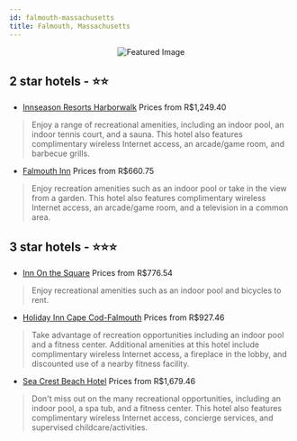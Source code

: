 ```yaml
---
id: falmouth-massachusetts
title: Falmouth, Massachusetts
---
```


<center><img src="https://i.travelapi.com/hotels/1000000/10000/3000/2974/dab2ba44_z.jpg" alt="Featured Image" /></center>


##  2 star hotels - ⭐️⭐️

-    [Innseason Resorts Harborwalk](https://us.hurb.com/hotels/falmouth/innseason-resorts-harborwalk-JNP-JP446674?cmp=18055) Prices from R$1,249.40
   > Enjoy a range of recreational amenities, including an indoor pool, an indoor tennis court, and a sauna. This hotel also features complimentary wireless Internet access, an arcade/game room, and barbecue grills.
-    [Falmouth Inn](https://us.hurb.com/hotels/falmouth/falmouth-inn-JNP-JP847913?cmp=18055) Prices from R$660.75
   > Enjoy recreation amenities such as an indoor pool or take in the view from a garden. This hotel also features complimentary wireless Internet access, an arcade/game room, and a television in a common area.

##  3 star hotels - ⭐️⭐️⭐️

-    [Inn On the Square](https://us.hurb.com/hotels/falmouth/inn-on-the-square-JNP-JP148857?cmp=18055) Prices from R$776.54
   > Enjoy recreational amenities such as an indoor pool and bicycles to rent.
-    [Holiday Inn Cape Cod-Falmouth](https://us.hurb.com/hotels/falmouth/holiday-inn-cape-cod-falmouth-JNP-JP784251?cmp=18055) Prices from R$927.46
   > Take advantage of recreation opportunities including an indoor pool and a fitness center. Additional amenities at this hotel include complimentary wireless Internet access, a fireplace in the lobby, and discounted use of a nearby fitness facility.
-    [Sea Crest Beach Hotel](https://us.hurb.com/hotels/falmouth/sea-crest-beach-hotel-JNP-JP175104?cmp=18055) Prices from R$1,679.46
   > Don't miss out on the many recreational opportunities, including an indoor pool, a spa tub, and a fitness center. This hotel also features complimentary wireless Internet access, concierge services, and supervised childcare/activities.
